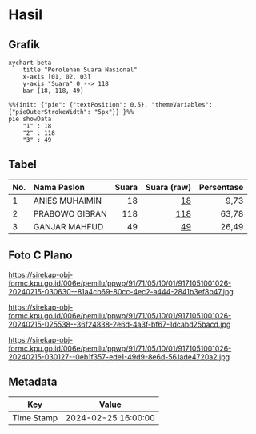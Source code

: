 # Hasil

## Grafik

```mermaid
xychart-beta
    title "Perolehan Suara Nasional"
    x-axis [01, 02, 03]
    y-axis "Suara" 0 --> 118
    bar [18, 118, 49]
```

```mermaid
%%{init: {"pie": {"textPosition": 0.5}, "themeVariables": {"pieOuterStrokeWidth": "5px"}} }%%
pie showData
    "1" : 18
    "2" : 118
    "3" : 49
```

## Tabel

| No. | Nama Paslon    | Suara | Suara (raw) | Persentase |
|:--- |:-------------- | -----:| -----------:| ----------:|
| 1   | ANIES MUHAIMIN | 18    | [18][p-1]   | 9,73       |
| 2   | PRABOWO GIBRAN | 118   | [118][p-2]  | 63,78      |
| 3   | GANJAR MAHFUD  | 49    | [49][p-3]   | 26,49      |


[p-1]: https://github.com/gigit-pemilu/pemilu-2024/blob/main/pilpres/hitung-suara/sub/91-papua/sub/71-kota-jayapura/sub/05-heram/sub/1001-hedam/sub/026-tps/sub/paslon-1.txt
[p-2]: https://github.com/gigit-pemilu/pemilu-2024/blob/main/pilpres/hitung-suara/sub/91-papua/sub/71-kota-jayapura/sub/05-heram/sub/1001-hedam/sub/026-tps/sub/paslon-2.txt
[p-3]: https://github.com/gigit-pemilu/pemilu-2024/blob/main/pilpres/hitung-suara/sub/91-papua/sub/71-kota-jayapura/sub/05-heram/sub/1001-hedam/sub/026-tps/sub/paslon-3.txt

## Foto C Plano

https://sirekap-obj-formc.kpu.go.id/006e/pemilu/ppwp/91/71/05/10/01/9171051001026-20240215-030630--81a4cb69-80cc-4ec2-a444-2841b3ef8b47.jpg

https://sirekap-obj-formc.kpu.go.id/006e/pemilu/ppwp/91/71/05/10/01/9171051001026-20240215-025538--36f24838-2e6d-4a3f-bf67-1dcabd25bacd.jpg

https://sirekap-obj-formc.kpu.go.id/006e/pemilu/ppwp/91/71/05/10/01/9171051001026-20240215-030127--0eb1f357-ede1-49d9-8e6d-561ade4720a2.jpg


## Metadata

| Key        | Value               |
| ---------- | ------------------- |
| Time Stamp | 2024-02-25 16:00:00 |




